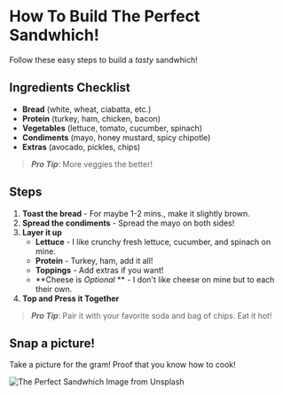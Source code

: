 # How To Build The Perfect Sandwhich!

Follow these easy steps to build a _tasty_ sandwhich!

## Ingredients Checklist

- **Bread** (white, wheat, ciabatta, etc.)
- **Protein** (turkey, ham, chicken, bacon)
- **Vegetables** (lettuce, tomato, cucumber, spinach)
- **Condiments** (mayo, honey mustard, spicy chipotle)
- **Extras** (avocado, pickles, chips)

> **_Pro Tip_**: More veggies the better!

## Steps

1. **Toast the bread** - For maybe 1-2 mins., make it slightly brown.
2. **Spread the condiments** - Spread the mayo on both sides!
3. **Layer it up**
   - **Lettuce** - I like crunchy fresh lettuce, cucumber, and spinach on mine.
   - **Protein** - Turkey, ham, add it all!
   - **Toppings** - Add extras if you want!
   - **Cheese is _Optional_ ** - I don't like cheese on mine but to each their own.
4. **Top and Press it Together**

> **_Pro Tip_**: Pair it with your favorite soda and bag of chips. Eat it hot!

## Snap a picture!

Take a picture for the gram! Proof that you know how to cook!

![The Perfect Sandwhich Image from Unsplash](images/luis-covarrubias-2XwFS6aZOnY-unsplash.jpg)


